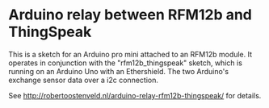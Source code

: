 # Arduino relay between RFM12b and ThingSpeak

This is a sketch for an Arduino pro mini attached to an RFM12b module. It operates in conjunction with the "rfm12b_thingspeak" sketch, which is running on an Arduino Uno with an Ethershield. The two Arduino's exchange sensor data over a i2c connection.

See http://robertoostenveld.nl/arduino-relay-rfm12b-thingspeak/ for details.
